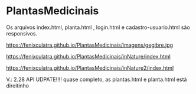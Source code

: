 # PlantasMedicinais

Os arquivos index.html, planta.html
, login.html e cadastro-usuario.html são responsivos.

https://fenixculatra.github.io/PlantasMedicinais/imagens/gegibre.jpg 

https://fenixculatra.github.io/PlantasMedicinais/inNature/index.html

https://fenixculatra.github.io/PlantasMedicinais/inNature2/index.html

V.: 2.28 API UDPATE!!!! quase completo, as plantas.html e planta.html está direitinho
